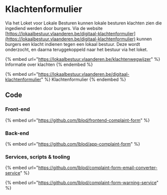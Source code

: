 # Klachtenformulier

Via het Loket voor Lokale Besturen kunnen lokale besturen klachten zien die ingediend werden door burgers. Via de website [https://lokaalbestuur.vlaanderen.be/digitaal-klachtenformulier](https://lokaalbestuur.vlaanderen.be/digitaal-klachtenformulier) kunnen burgers een klacht indienen tegen een lokaal bestuur. Deze wordt onderzocht, en daarna teruggekoppeld naar het bestuur via het loket.

{% embed url="https://lokaalbestuur.vlaanderen.be/klachtenwegwijzer" %}
Informatie over klachten
{% endembed %}

{% embed url="https://lokaalbestuur.vlaanderen.be/digitaal-klachtenformulier" %}
Klachtenformulier
{% endembed %}

## Code

### Front-end

{% embed url="https://github.com/lblod/frontend-complaint-form" %}

### Back-end

{% embed url="https://github.com/lblod/app-complaint-form" %}

### Services, scripts & tooling

{% embed url="https://github.com/lblod/complaint-form-email-converter-service" %}

{% embed url="https://github.com/lblod/complaint-form-warning-service" %}
